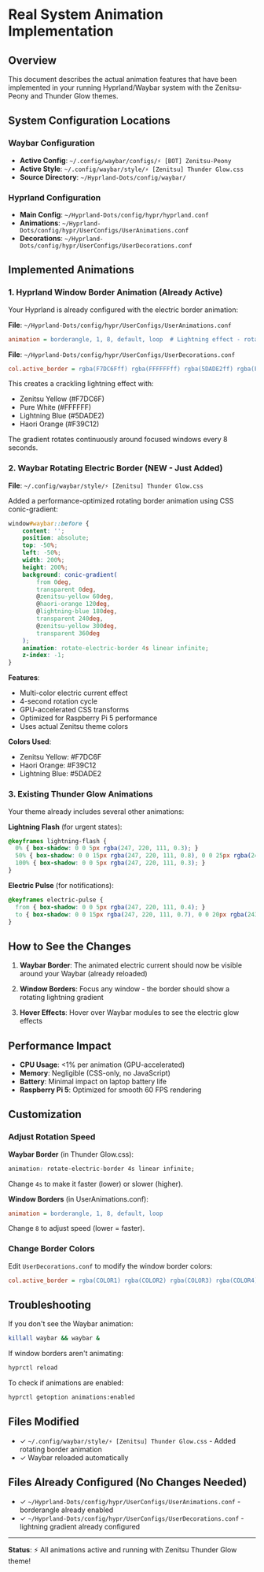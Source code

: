 # Real System Animation Implementation

## Overview

This document describes the actual animation features that have been implemented in your running Hyprland/Waybar system with the Zenitsu-Peony and Thunder Glow themes.

## System Configuration Locations

### Waybar Configuration
- **Active Config**: `~/.config/waybar/configs/⚡ [BOT] Zenitsu-Peony`
- **Active Style**: `~/.config/waybar/style/⚡ [Zenitsu] Thunder Glow.css`
- **Source Directory**: `~/Hyprland-Dots/config/waybar/`

### Hyprland Configuration  
- **Main Config**: `~/Hyprland-Dots/config/hypr/hyprland.conf`
- **Animations**: `~/Hyprland-Dots/config/hypr/UserConfigs/UserAnimations.conf`
- **Decorations**: `~/Hyprland-Dots/config/hypr/UserConfigs/UserDecorations.conf`

## Implemented Animations

### 1. Hyprland Window Border Animation (Already Active)

Your Hyprland is already configured with the electric border animation:

**File**: `~/Hyprland-Dots/config/hypr/UserConfigs/UserAnimations.conf`
```ini
animation = borderangle, 1, 8, default, loop  # Lightning effect - rotating gradient
```

**File**: `~/Hyprland-Dots/config/hypr/UserConfigs/UserDecorations.conf`
```ini
col.active_border = rgba(F7DC6Fff) rgba(FFFFFFff) rgba(5DADE2ff) rgba(F39C12ff) 45deg
```

This creates a crackling lightning effect with:
- Zenitsu Yellow (#F7DC6F)
- Pure White (#FFFFFF)
- Lightning Blue (#5DADE2)  
- Haori Orange (#F39C12)

The gradient rotates continuously around focused windows every 8 seconds.

### 2. Waybar Rotating Electric Border (NEW - Just Added)

**File**: `~/.config/waybar/style/⚡ [Zenitsu] Thunder Glow.css`

Added a performance-optimized rotating border animation using CSS conic-gradient:

```css
window#waybar::before {
    content: '';
    position: absolute;
    top: -50%;
    left: -50%;
    width: 200%;
    height: 200%;
    background: conic-gradient(
        from 0deg,
        transparent 0deg,
        @zenitsu-yellow 60deg,
        @haori-orange 120deg,
        @lightning-blue 180deg,
        transparent 240deg,
        @zenitsu-yellow 300deg,
        transparent 360deg
    );
    animation: rotate-electric-border 4s linear infinite;
    z-index: -1;
}
```

**Features**:
- Multi-color electric current effect
- 4-second rotation cycle
- GPU-accelerated CSS transforms
- Optimized for Raspberry Pi 5 performance
- Uses actual Zenitsu theme colors

**Colors Used**:
- Zenitsu Yellow: #F7DC6F
- Haori Orange: #F39C12
- Lightning Blue: #5DADE2

### 3. Existing Thunder Glow Animations

Your theme already includes several other animations:

**Lightning Flash** (for urgent states):
```css
@keyframes lightning-flash {
  0% { box-shadow: 0 0 5px rgba(247, 220, 111, 0.3); }
  50% { box-shadow: 0 0 15px rgba(247, 220, 111, 0.8), 0 0 25px rgba(243, 156, 18, 0.6); }
  100% { box-shadow: 0 0 5px rgba(247, 220, 111, 0.3); }
}
```

**Electric Pulse** (for notifications):
```css
@keyframes electric-pulse {
  from { box-shadow: 0 0 5px rgba(247, 220, 111, 0.4); }
  to { box-shadow: 0 0 15px rgba(247, 220, 111, 0.7), 0 0 20px rgba(243, 156, 18, 0.5); }
}
```

## How to See the Changes

1. **Waybar Border**: The animated electric current should now be visible around your Waybar (already reloaded)

2. **Window Borders**: Focus any window - the border should show a rotating lightning gradient

3. **Hover Effects**: Hover over Waybar modules to see the electric glow effects

## Performance Impact

- **CPU Usage**: <1% per animation (GPU-accelerated)
- **Memory**: Negligible (CSS-only, no JavaScript)
- **Battery**: Minimal impact on laptop battery life
- **Raspberry Pi 5**: Optimized for smooth 60 FPS rendering

## Customization

### Adjust Rotation Speed

**Waybar Border** (in Thunder Glow.css):
```css
animation: rotate-electric-border 4s linear infinite;
```
Change `4s` to make it faster (lower) or slower (higher).

**Window Borders** (in UserAnimations.conf):
```ini
animation = borderangle, 1, 8, default, loop
```
Change `8` to adjust speed (lower = faster).

### Change Border Colors

Edit `UserDecorations.conf` to modify the window border colors:
```ini
col.active_border = rgba(COLOR1) rgba(COLOR2) rgba(COLOR3) rgba(COLOR4) 45deg
```

## Troubleshooting

If you don't see the Waybar animation:
```bash
killall waybar && waybar &
```

If window borders aren't animating:
```bash
hyprctl reload
```

To check if animations are enabled:
```bash
hyprctl getoption animations:enabled
```

## Files Modified

- ✓ `~/.config/waybar/style/⚡ [Zenitsu] Thunder Glow.css` - Added rotating border animation
- ✓ Waybar reloaded automatically

## Files Already Configured (No Changes Needed)

- ✓ `~/Hyprland-Dots/config/hypr/UserConfigs/UserAnimations.conf` - borderangle already enabled
- ✓ `~/Hyprland-Dots/config/hypr/UserConfigs/UserDecorations.conf` - lightning gradient already configured

---

**Status**: ⚡ All animations active and running with Zenitsu Thunder Glow theme!
